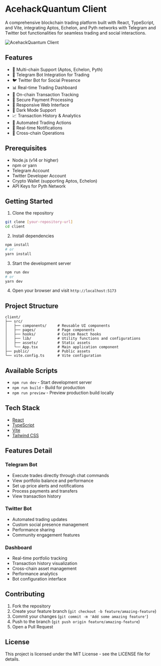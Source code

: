 # AcehackQuantum Client

A comprehensive blockchain trading platform built with React, TypeScript, and Vite, integrating Aptos, Echelon, and Pyth networks with Telegram and Twitter bot functionalities for seamless trading and social interactions.

![AcehackQuantum Client](./draw.png)

## Features

- 🚀 Multi-chain Support (Aptos, Echelon, Pyth)
- 💬 Telegram Bot Integration for Trading
- 🐦 Twitter Bot for Social Presence
- 📊 Real-time Trading Dashboard
- 💫 On-chain Transaction Tracking
- 🔐 Secure Payment Processing
- 📱 Responsive Web Interface
- 🌙 Dark Mode Support
- 📈 Transaction History & Analytics
- 🤖 Automated Trading Actions
- 🔔 Real-time Notifications
- 🔄 Cross-chain Operations

## Prerequisites

- Node.js (v14 or higher)
- npm or yarn
- Telegram Account
- Twitter Developer Account
- Crypto Wallet (supporting Aptos, Echelon)
- API Keys for Pyth Network

## Getting Started

1. Clone the repository
```bash
git clone [your-repository-url]
cd client
```

2. Install dependencies
```bash
npm install
# or
yarn install
```

3. Start the development server
```bash
npm run dev
# or
yarn dev
```

4. Open your browser and visit `http://localhost:5173`

## Project Structure

```
client/
├── src/
│   ├── components/     # Reusable UI components
│   ├── pages/          # Page components
│   ├── hooks/          # Custom React hooks
│   ├── lib/            # Utility functions and configurations
│   ├── assets/         # Static assets
│   └── App.tsx         # Main application component
├── public/             # Public assets
└── vite.config.ts      # Vite configuration
```

## Available Scripts

- `npm run dev` - Start development server
- `npm run build` - Build for production
- `npm run preview` - Preview production build locally

## Tech Stack

- [React](https://reactjs.org/)
- [TypeScript](https://www.typescriptlang.org/)
- [Vite](https://vitejs.dev/)
- [Tailwind CSS](https://tailwindcss.com/)

## Features Detail
### Telegram Bot
- Execute trades directly through chat commands
- View portfolio balance and performance
- Set up price alerts and notifications
- Process payments and transfers
- View transaction history
### Twitter Bot
- Automated trading updates
- Custom social presence management
- Performance sharing
- Community engagement features
### Dashboard
- Real-time portfolio tracking
- Transaction history visualization
- Cross-chain asset management
- Performance analytics
- Bot configuration interface

## Contributing

1. Fork the repository
2. Create your feature branch (`git checkout -b feature/amazing-feature`)
3. Commit your changes (`git commit -m 'Add some amazing feature'`)
4. Push to the branch (`git push origin feature/amazing-feature`)
5. Open a Pull Request

## License

This project is licensed under the MIT License - see the LICENSE file for details.
